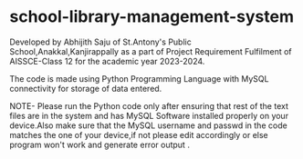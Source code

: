 # school-library-management-system
Developed by Abhijith Saju of St.Antony's Public School,Anakkal,Kanjirappally
as a part of Project Requirement Fulfilment of AISSCE-Class 12 for the academic year 2023-2024.

The code is made using Python Programming Language with MySQL connectivity for storage of data entered.

NOTE-
Please run the Python code only after ensuring that rest of the text files are in the system and has MySQL Software installed 
properly on your device.Also make sure that the MySQL username and passwd in the code matches the one of your device,if not
please edit accordingly or else program won't work and generate error output .
